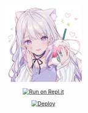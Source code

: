 
<div align="center">
  <img border-radius: 15px src="Meenutty-407x400.png" width="200" height="200"/>

[![Run on Repl.it](https://repl.it/badge/github/quiec/whatsAlfa)](https://replit.com/@phaticusthiccy/WhatsAsena-QR)

[![Deploy](https://www.herokucdn.com/deploy/button.svg)](https://heroku.com/deploy?template=https://github.com/devil-ser/Meenutty.git)
     </div>
<br>
<br >
